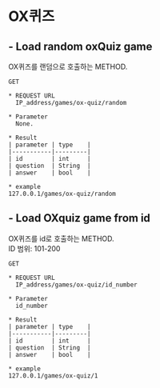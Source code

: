 
# OX퀴즈
## - Load random oxQuiz game
OX퀴즈를 랜덤으로 호출하는 METHOD.

    GET 
    
    * REQUEST URL
      IP_address/games/ox-quiz/random    

    * Parameter
      None.

    * Result
    | parameter | type    |
    |-----------|---------|
    | id        | int     |
    | question  | String  |
    | answer    | bool    |

    * example
    127.0.0.1/games/ox-quiz/random

## - Load OXquiz game from id
OX퀴즈를 id로 호출하는 METHOD. </br>
ID 범위: 101-200


    GET 
    
    * REQUEST URL
      IP_address/games/ox-quiz/id_number

    * Parameter
      id_number

    * Result
    | parameter | type    |
    |-----------|---------|
    | id        | int     |
    | question  | String  |
    | answer    | bool    |

    * example
    127.0.0.1/games/ox-quiz/1